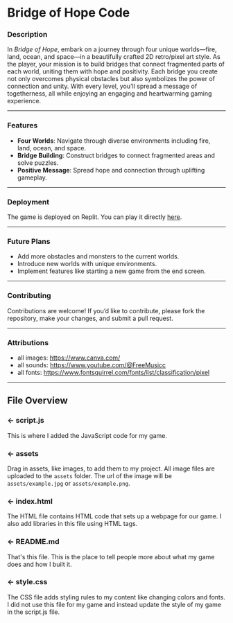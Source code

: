 # Bridge of Hope Code
### Description
In *Bridge of Hope*, embark on a journey through four unique worlds—fire, land, ocean, and space—in a beautifully crafted 2D retro/pixel art style. As the player, your mission is to build bridges that connect fragmented parts of each world, uniting them with hope and positivity. Each bridge you create not only overcomes physical obstacles but also symbolizes the power of connection and unity. With every level, you'll spread a message of togetherness, all while enjoying an engaging and heartwarming gaming experience.

---

### Features
- **Four Worlds**: Navigate through diverse environments including fire, land, ocean, and space.
- **Bridge Building**: Construct bridges to connect fragmented areas and solve puzzles.
- **Positive Message**: Spread hope and connection through uplifting gameplay.

---

### Deployment
The game is deployed on Replit. You can play it directly [here](https://bridgeofhope-trisha-d.replit.app/).

---

### Future Plans
- Add more obstacles and monsters to the current worlds.
- Introduce new worlds with unique environments.
- Implement features like starting a new game from the end screen.

---

### Contributing
Contributions are welcome! If you’d like to contribute, please fork the repository, make your changes, and submit a pull request.

---

###  Attributions
- all images: https://www.canva.com/
- all sounds: https://www.youtube.com/@FreeMusicc
- all fonts: https://www.fontsquirrel.com/fonts/list/classification/pixel

---

## File Overview

### ← script.js

This is where I added the JavaScript code for my game.

### ← assets

Drag in assets, like images, to add them to my project. All image files are uploaded to the `assets` folder. The url of the image will be `assets/example.jpg` or `assets/example.png`.

### ← index.html

The HTML file contains HTML code that sets up a webpage for our game. I also add libraries in this file using HTML tags.

### ← README.md

That's this file. This is the place to tell people more about what my game does and how I built it. 

### ← style.css

The CSS file adds styling rules to my content like changing colors and fonts. I did not use this file for my game and instead update the style of my game in the script.js file.  

